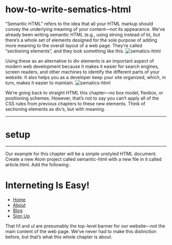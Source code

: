 # how-to-write-sematics-html
“Semantic HTML” refers to the idea that all your HTML markup should convey the underlying meaning of your content—not its appearance. We’ve already been writing semantic HTML (e.g., using strong instead of b), but there’s a whole set of elements designed for the sole purpose of adding more meaning to the overall layout of a web page. They’re called “sectioning elements”, and they look something like this.
    <img src="https://internetingishard.com/html-and-css/semantic-html/html-sectioning-elements-00c3fd.png" alt="sematics-html">
    
Using these as an alternative to div elements is an important aspect of modern web development because it makes it easier for search engines, screen readers, and other machines to identify the different parts of your website. It also helps you as a developer keep your site organized, which, in turn, makes it easier to maintain.
    <img src="https://internetingishard.com/html-and-css/semantic-html/semantic-html-ffab7c.png" alt="sematics-html">
    
We’re going back to straight HTML this chapter—no box model, flexbox, or positioning schemes. However, that’s not to say you can’t apply all of the CSS rules from previous chapters to these new elements. Think of sectioning elements as div’s, but with meaning. 
    <hr>
                           <h1>setup</h1>
    
   <hr>
    
Our example for this chapter will be a simple unstyled HTML document. Create a new Atom project called semantic-html with a new file in it called article.html. Add the following:
<!DOCTYPE html>
<html lang='en'>
  <head>
    <meta charset='UTF-8'/>
    <title>Semantic HTML</title>
  </head>
  <body>
    <h1>Interneting Is Easy!</h1>
    <ul>
      <li><a href='#'>Home</a></li>
      <li><a href='#'>About</a></li>
      <li><a href='#'>Blog</a></li>
      <li><a href='#'>Sign Up</a></li>
    </ul>
  </body>
</html>
That h1 and ul are presumably the top-level banner for our website—not the main content of the web page. We’ve never had to make this distinction before, but that’s what this whole chapter is about.
